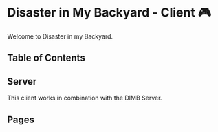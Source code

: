 # Disaster in My Backyard - Client 🎮

Welcome to Disaster in my Backyard. 

## Table of Contents



## Server

This client works in combination with the DIMB Server.

## Pages


